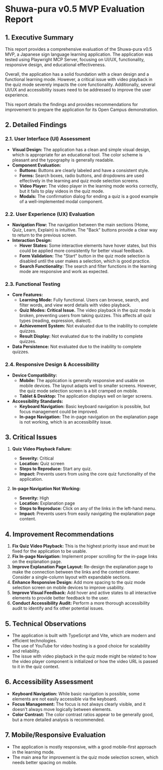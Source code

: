 # Shuwa-pura v0.5 MVP Evaluation Report

## 1. Executive Summary

This report provides a comprehensive evaluation of the Shuwa-pura v0.5 MVP, a Japanese sign language learning application. The application was tested using Playwright MCP Server, focusing on UI/UX, functionality, responsive design, and educational effectiveness.

Overall, the application has a solid foundation with a clean design and a functional learning mode. However, a critical issue with video playback in the quiz mode severely impacts the core functionality. Additionally, several UI/UX and accessibility issues need to be addressed to improve the user experience.

This report details the findings and provides recommendations for improvement to prepare the application for its Open Campus demonstration.

## 2. Detailed Findings

### 2.1. User Interface (UI) Assessment

-   **Visual Design:** The application has a clean and simple visual design, which is appropriate for an educational tool. The color scheme is pleasant and the typography is generally readable.
-   **Component Evaluation:**
    -   **Buttons:** Buttons are clearly labeled and have a consistent style.
    -   **Forms:** Search boxes, radio buttons, and dropdowns are used effectively in the learning and quiz mode selection screens.
    -   **Video Player:** The video player in the learning mode works correctly, but it fails to play videos in the quiz mode.
    -   **Modals:** The confirmation dialog for ending a quiz is a good example of a well-implemented modal component.

### 2.2. User Experience (UX) Evaluation

-   **Navigation Flow:** The navigation between the main sections (Home, Quiz, Learn, Explain) is intuitive. The "Back" buttons provide a clear way to return to the previous screen.
-   **Interaction Design:**
    -   **Hover States:** Some interactive elements have hover states, but this could be applied more consistently for better visual feedback.
    -   **Form Validation:** The "Start" button in the quiz mode selection is disabled until the user makes a selection, which is good practice.
    -   **Search Functionality:** The search and filter functions in the learning mode are responsive and work as expected.

### 2.3. Functional Testing

-   **Core Features:**
    -   **Learning Mode:** Fully functional. Users can browse, search, and filter words, and view word details with video playback.
    -   **Quiz Modes:** **Critical Issue.** The video playback in the quiz mode is broken, preventing users from taking quizzes. This affects all quiz types (reading, expression, dialect).
    -   **Achievement System:** Not evaluated due to the inability to complete quizzes.
    -   **Result Display:** Not evaluated due to the inability to complete quizzes.
-   **Data Persistence:** Not evaluated due to the inability to complete quizzes.

### 2.4. Responsive Design & Accessibility

-   **Device Compatibility:**
    -   **Mobile:** The application is generally responsive and usable on mobile devices. The layout adapts well to smaller screens. However, the quiz mode selection screen is a bit cramped on mobile.
    -   **Tablet & Desktop:** The application displays well on larger screens.
-   **Accessibility Standards:**
    -   **Keyboard Navigation:** Basic keyboard navigation is possible, but focus management could be improved.
    -   **In-page Navigation:** The in-page navigation on the explanation page is not working, which is an accessibility issue.

## 3. Critical Issues

1.  **Quiz Video Playback Failure:**
    -   **Severity:** Critical
    -   **Location:** Quiz screen
    -   **Steps to Reproduce:** Start any quiz.
    -   **Impact:** Prevents users from using the core quiz functionality of the application.

2.  **In-page Navigation Not Working:**
    -   **Severity:** High
    -   **Location:** Explanation page
    -   **Steps to Reproduce:** Click on any of the links in the left-hand menu.
    -   **Impact:** Prevents users from easily navigating the explanation page content.

## 4. Improvement Recommendations

1.  **Fix Quiz Video Playback:** This is the highest priority issue and must be fixed for the application to be usable.
2.  **Fix In-page Navigation:** Implement proper scrolling for the in-page links on the explanation page.
3.  **Improve Explanation Page Layout:** Re-design the explanation page to make the connection between the links and the content clearer. Consider a single-column layout with expandable sections.
4.  **Enhance Responsive Design:** Add more spacing to the quiz mode selection screen on mobile devices to improve usability.
5.  **Improve Visual Feedback:** Add hover and active states to all interactive elements to provide better feedback to the user.
6.  **Conduct Accessibility Audit:** Perform a more thorough accessibility audit to identify and fix other potential issues.

## 5. Technical Observations

-   The application is built with TypeScript and Vite, which are modern and efficient technologies.
-   The use of YouTube for video hosting is a good choice for scalability and reliability.
-   The issue with video playback in the quiz mode might be related to how the video player component is initialized or how the video URL is passed to it in the quiz context.

## 6. Accessibility Assessment

-   **Keyboard Navigation:** While basic navigation is possible, some elements are not easily accessible via the keyboard.
-   **Focus Management:** The focus is not always clearly visible, and it doesn't always move logically between elements.
-   **Color Contrast:** The color contrast ratios appear to be generally good, but a more detailed analysis is recommended.

## 7. Mobile/Responsive Evaluation

-   The application is mostly responsive, with a good mobile-first approach in the learning mode.
-   The main area for improvement is the quiz mode selection screen, which needs better spacing on mobile.
